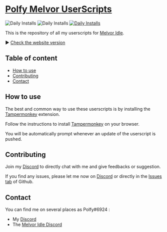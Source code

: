 # [Polfy Melvor UserScripts](https://pierreyvesflamand.github.io/Polfy-Melvor-UserScripts/)

![Daily Installs](https://img.shields.io/static/v1?label=0&message=Total%20Installs&color=green&style=flat)
![Daily Installs](https://img.shields.io/static/v1?label=0&message=Daily%20Installs&color=yellow&style=flat)
[![Daily Installs](https://img.shields.io/static/v1?label=&message=Discord&color=lightgray&style=flat&logo=discord)](https://discord.gg/hAdGcWc4nY)

This is the repository of all my userscripts for [Melvor Idle](https://melvoridle.com/).

▶ [Check the website version](https://pierreyvesflamand.github.io/Polfy-Melvor-UserScripts/)

## Table of content

-   [How to use](https://github.com/PierreYvesFlamand/Polfy-Melvor-UserScripts#how-to-use)
-   [Contributing](https://github.com/PierreYvesFlamand/Polfy-Melvor-UserScripts#contributing)
-   [Contact](https://github.com/PierreYvesFlamand/Polfy-Melvor-UserScripts#contact)

## How to use

The best and common way to use these userscripts is by installing the [Tampermonkey](https://www.tampermonkey.net/) extension.

Follow the instructions to install [Tampermonkey](https://www.tampermonkey.net/) on your browser.

You will be automatically prompt whenever an update of the userscript is pushed.

## Contributing

Join my [Discord](https://discord.gg/hAdGcWc4nY) to directly chat with me and give feedbacks or suggestion.

If you find any issues, please let me now on [Discord](https://discord.gg/hAdGcWc4nY) or directly in the [Issues tab](https://github.com/PierreYvesFlamand/Polfy-Melvor-UserScripts/issues) of Github.

## Contact

You can find me on several places as Polfy#6924 :

-   My [Discord](https://discord.gg/hAdGcWc4nY)
-   The [Melvor Idle Discord](https://discord.gg/melvoridle)

